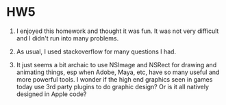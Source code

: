 # HW5

1) I enjoyed this homework and thought it was fun. It was not very difficult and I didn't run into many problems. 

2) As usual, I used stackoverflow for many questions I had.

3) It just seems a bit archaic to use NSImage and NSRect for drawing and animating things, esp when Adobe, Maya, etc, 
have so many useful and more powerful tools. I wonder if the high end graphics seen in games today use 3rd party 
plugins to do graphic design? Or is it all natively designed in Apple code?
